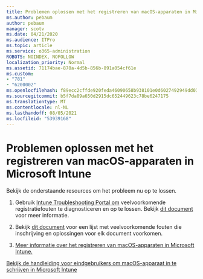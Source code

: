 ```yaml
---
title: Problemen oplossen met het registreren van macOS-apparaten in Microsoft Intune
ms.author: pebaum
author: pebaum
manager: scotv
ms.date: 04/21/2020
ms.audience: ITPro
ms.topic: article
ms.service: o365-administration
ROBOTS: NOINDEX, NOFOLLOW
localization_priority: Normal
ms.assetid: 71174bae-870a-4d5b-856b-891a054cf61e
ms.custom:
- "781"
- "6200002"
ms.openlocfilehash: f89ecc2cffde920feda46090658b938101e0d6027492949dd03612c2b0811555
ms.sourcegitcommit: b5f7da89a650d2915dc652449623c78be6247175
ms.translationtype: MT
ms.contentlocale: nl-NL
ms.lasthandoff: 08/05/2021
ms.locfileid: "53939168"
---
```

# <a name="troubleshoot-issues-with-enrolling-macos-devices-in-microsoft-intune"></a>Problemen oplossen met het registreren van macOS-apparaten in Microsoft Intune

Bekijk de onderstaande resources om het probleem nu op te lossen.
  
1. Gebruik [Intune Troubleshooting Portal om](https://devicemanagement.microsoft.com/#blade/Microsoft_Intune_DeviceSettings/TroubleshootBlade) veelvoorkomende registratiefouten te diagnosticeren en op te lossen. Bekijk [dit document](https://docs.microsoft.com/intune/help-desk-operators) voor meer informatie.

2. Bekijk [dit document](https://docs.microsoft.com/troubleshoot/mem/intune/troubleshoot-device-enrollment-in-intune) voor een lijst met veelvoorkomende fouten die inschrijving en oplossingen voor elk document voorkomen.

3. [Meer informatie over het registreren van macOS-apparaten in Microsoft Intune.](https://docs.microsoft.com/intune/macos-enroll)

[Bekijk de handleiding voor eindgebruikers om macOS-apparaat in te schrijven in Microsoft Intune](https://docs.microsoft.com/intune-user-help/enroll-your-device-in-intune-macos-cp)
  
